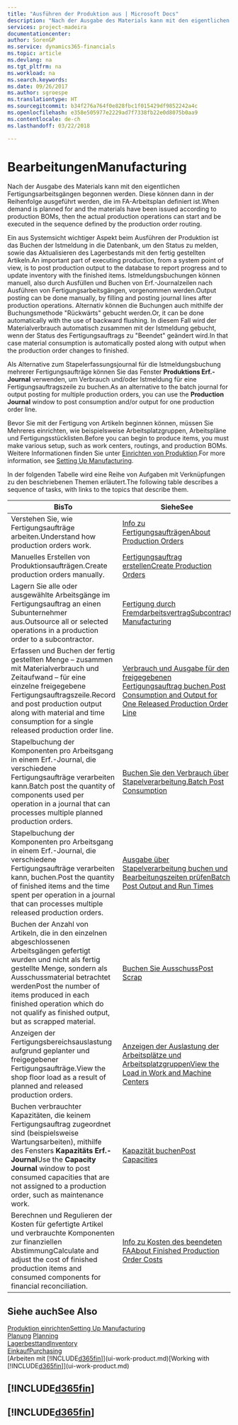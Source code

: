 ```yaml
---
title: "Ausführen der Produktion aus | Microsoft Docs"
description: "Nach der Ausgabe des Materials kann mit den eigentlichen Fertigungsarbeitsgängen begonnen werden. Diese können dann in der Reihenfolge ausgeführt werden, die im FA-Arbeitsplan definiert ist."
services: project-madeira
documentationcenter: 
author: SorenGP
ms.service: dynamics365-financials
ms.topic: article
ms.devlang: na
ms.tgt_pltfrm: na
ms.workload: na
ms.search.keywords: 
ms.date: 09/26/2017
ms.author: sgroespe
ms.translationtype: HT
ms.sourcegitcommit: b34f276a764f0e828fbc1f015429df9852242a4c
ms.openlocfilehash: e358e505977e2229ad7f7338fb22e0d8075b0aa9
ms.contentlocale: de-ch
ms.lasthandoff: 03/22/2018

---
```

# <a name="manufacturing"></a><span data-ttu-id="0c543-103">Bearbeitungen</span><span class="sxs-lookup"><span data-stu-id="0c543-103">Manufacturing</span></span>
<span data-ttu-id="0c543-104">Nach der Ausgabe des Materials kann mit den eigentlichen Fertigungsarbeitsgängen begonnen werden. Diese können dann in der Reihenfolge ausgeführt werden, die im FA-Arbeitsplan definiert ist.</span><span class="sxs-lookup"><span data-stu-id="0c543-104">When demand is planned for and the materials have been issued according to production BOMs, then the actual production operations can start and be executed in the sequence defined by the production order routing.</span></span>  

<span data-ttu-id="0c543-105">Ein aus Systemsicht wichtiger Aspekt beim Ausführen der Produktion ist das Buchen der Istmeldung in die Datenbank, um den Status zu melden, sowie das Aktualisieren des Lagerbestands mit den fertig gestellten Artikeln.</span><span class="sxs-lookup"><span data-stu-id="0c543-105">An important part of executing production, from a system point of view, is to post production output to the database to report progress and to update inventory with the finished items.</span></span> <span data-ttu-id="0c543-106">Istmeldungsbuchungen können manuell, also durch Ausfüllen und Buchen von Erf.-Journalzeilen nach Ausführen von Fertigungsarbeitsgängen, vorgenommen werden.</span><span class="sxs-lookup"><span data-stu-id="0c543-106">Output posting can be done manually, by filling and posting journal lines after production operations.</span></span> <span data-ttu-id="0c543-107">Alternativ können die Buchungen auch mithilfe der Buchungsmethode "Rückwärts" gebucht werden.</span><span class="sxs-lookup"><span data-stu-id="0c543-107">Or, it can be done automatically with the use of backward flushing.</span></span> <span data-ttu-id="0c543-108">In diesem Fall wird der Materialverbrauch automatisch zusammen mit der Istmeldung gebucht, wenn der Status des Fertigungsauftrags zu "Beendet" geändert wird.</span><span class="sxs-lookup"><span data-stu-id="0c543-108">In that case material consumption is automatically posted along with output when the production order changes to finished.</span></span>  

<span data-ttu-id="0c543-109">Als Alternative zum Stapelerfassungsjournal für die Istmeldungsbuchung mehrerer Fertigungsaufträge können Sie das Fenster **Produktions Erf.-Journal** verwenden, um Verbrauch und/oder Istmeldung für eine Fertigungsauftragszeile zu buchen.</span><span class="sxs-lookup"><span data-stu-id="0c543-109">As an alternative to the batch journal for output posting for multiple production orders, you can use the **Production Journal** window to post consumption and/or output for one production order line.</span></span>

<span data-ttu-id="0c543-110">Bevor Sie mit der Fertigung von Artikeln beginnen können, müssen Sie Mehreres einrichten, wie beispielsweise Arbeitsplatzgruppen, Arbeitspläne und Fertigungsstücklisten.</span><span class="sxs-lookup"><span data-stu-id="0c543-110">Before you can begin to produce items, you must make various setup, such as work centers, routings, and production BOMs.</span></span> <span data-ttu-id="0c543-111">Weitere Informationen finden Sie unter [Einrichten von Produktion](production-configure-production-processes.md).</span><span class="sxs-lookup"><span data-stu-id="0c543-111">For more information, see [Setting Up Manufacturing](production-configure-production-processes.md).</span></span>

<span data-ttu-id="0c543-112">In der folgenden Tabelle wird eine Reihe von Aufgaben mit Verknüpfungen zu den beschriebenen Themen erläutert.</span><span class="sxs-lookup"><span data-stu-id="0c543-112">The following table describes a sequence of tasks, with links to the topics that describe them.</span></span>   

|<span data-ttu-id="0c543-113">**Bis**</span><span class="sxs-lookup"><span data-stu-id="0c543-113">**To**</span></span>|<span data-ttu-id="0c543-114">**Siehe**</span><span class="sxs-lookup"><span data-stu-id="0c543-114">**See**</span></span>|  
|------------|-------------|  
|<span data-ttu-id="0c543-115">Verstehen Sie, wie Fertigungsaufträge arbeiten.</span><span class="sxs-lookup"><span data-stu-id="0c543-115">Understand how production orders work.</span></span>|[<span data-ttu-id="0c543-116">Info zu Fertigungsaufträgen</span><span class="sxs-lookup"><span data-stu-id="0c543-116">About Production Orders</span></span>](production-about-production-orders.md)|
|<span data-ttu-id="0c543-117">Manuelles Erstellen von Produktionsaufträgen.</span><span class="sxs-lookup"><span data-stu-id="0c543-117">Create production orders manually.</span></span>|[<span data-ttu-id="0c543-118">Fertigungsauftrag erstellen</span><span class="sxs-lookup"><span data-stu-id="0c543-118">Create Production Orders</span></span>](production-how-to-create-production-orders.md)|
|<span data-ttu-id="0c543-119">Lagern Sie alle oder ausgewählte Arbeitsgänge im Fertigungsauftrag an einen Subunternehmer aus.</span><span class="sxs-lookup"><span data-stu-id="0c543-119">Outsource all or selected operations in a production order to a subcontractor.</span></span>|[<span data-ttu-id="0c543-120">Fertigung durch Fremdarbeitsvertrag</span><span class="sxs-lookup"><span data-stu-id="0c543-120">Subcontract Manufacturing</span></span>](production-how-to-subcontract-manufacturing.md)|
|<span data-ttu-id="0c543-121">Erfassen und Buchen der fertig gestellten Menge – zusammen mit Materialverbrauch und Zeitaufwand – für eine einzelne freigegebene Fertigungsauftragszeile.</span><span class="sxs-lookup"><span data-stu-id="0c543-121">Record and post production output along with material and time consumption for a single released production order line.</span></span>|[<span data-ttu-id="0c543-122">Verbrauch und Ausgabe für den freigegebenen Fertigungsauftrag buchen.</span><span class="sxs-lookup"><span data-stu-id="0c543-122">Post Consumption and Output for One Released Production Order Line</span></span>](production-how-to-register-consumption-and-output.md)|  
|<span data-ttu-id="0c543-123">Stapelbuchung der Komponenten pro Arbeitsgang in einem Erf.-Journal, die verschiedene Fertigungsaufträge verarbeiten kann.</span><span class="sxs-lookup"><span data-stu-id="0c543-123">Batch post the quantity of components used per operation in a journal that can processes multiple planned production orders.</span></span>|[<span data-ttu-id="0c543-124">Buchen Sie den Verbrauch über Stapelverarbeitung.</span><span class="sxs-lookup"><span data-stu-id="0c543-124">Batch Post Consumption</span></span>](production-how-to-post-consumption.md)|
|<span data-ttu-id="0c543-125">Stapelbuchung der Komponenten pro Arbeitsgang in einem Erf.-Journal, die verschiedene Fertigungsaufträge verarbeiten kann, buchen.</span><span class="sxs-lookup"><span data-stu-id="0c543-125">Post the quantity of finished items and the time spent per operation in a journal that can processes multiple released production orders.</span></span>|[<span data-ttu-id="0c543-126">Ausgabe über Stapelverarbeitung buchen und Bearbeitungszeiten prüfen</span><span class="sxs-lookup"><span data-stu-id="0c543-126">Batch Post Output and Run Times</span></span>](production-how-to-post-output-quantity.md)|  
|<span data-ttu-id="0c543-127">Buchen der Anzahl von Artikeln, die in den einzelnen abgeschlossenen Arbeitsgängen gefertigt wurden und nicht als fertig gestellte Menge, sondern als Ausschussmaterial betrachtet werden</span><span class="sxs-lookup"><span data-stu-id="0c543-127">Post the number of items produced in each finished operation which do not qualify as finished output, but as scrapped material.</span></span>|[<span data-ttu-id="0c543-128">Buchen Sie Ausschuss</span><span class="sxs-lookup"><span data-stu-id="0c543-128">Post Scrap</span></span>](production-how-to-post-scrap.md)|
|<span data-ttu-id="0c543-129">Anzeigen der Fertigungsbereichsauslastung aufgrund geplanter und freigegebener Fertigungsaufträge.</span><span class="sxs-lookup"><span data-stu-id="0c543-129">View the shop floor load as a result of planned and released production orders.</span></span>|[<span data-ttu-id="0c543-130">Anzeigen der Auslastung der Arbeitsplätze und Arbeitsplatzgruppen</span><span class="sxs-lookup"><span data-stu-id="0c543-130">View the Load in Work and Machine Centers</span></span>](production-how-to-view-the-load-on-work-centers.md)|      
|<span data-ttu-id="0c543-131">Buchen verbrauchter Kapazitäten, die keinem Fertigungsauftrag zugeordnet sind (beispielsweise Wartungsarbeiten), mithilfe des Fensters **Kapazitäts Erf.-Journal**</span><span class="sxs-lookup"><span data-stu-id="0c543-131">Use the **Capacity Journal** window to post consumed capacities that are not assigned to a production order, such as maintenance work.</span></span>|[<span data-ttu-id="0c543-132">Kapazität buchen</span><span class="sxs-lookup"><span data-stu-id="0c543-132">Post Capacities</span></span>](production-how-to-post-capacities.md)|  
|<span data-ttu-id="0c543-133">Berechnen und Regulieren der Kosten für gefertigte Artikel und verbrauchte Komponenten zur finanziellen Abstimmung</span><span class="sxs-lookup"><span data-stu-id="0c543-133">Calculate and adjust the cost of finished production items and consumed components for financial reconciliation.</span></span>|[<span data-ttu-id="0c543-134">Info zu Kosten des beendeten FA</span><span class="sxs-lookup"><span data-stu-id="0c543-134">About Finished Production Order Costs</span></span>](finance-about-finished-production-order-costs.md)|  

## <a name="see-also"></a><span data-ttu-id="0c543-135">Siehe auch</span><span class="sxs-lookup"><span data-stu-id="0c543-135">See Also</span></span>  
[<span data-ttu-id="0c543-136">Produktion einrichten</span><span class="sxs-lookup"><span data-stu-id="0c543-136">Setting Up Manufacturing</span></span>](production-configure-production-processes.md)  
<span data-ttu-id="0c543-137">[Planung](production-planning.md)    </span><span class="sxs-lookup"><span data-stu-id="0c543-137">[Planning](production-planning.md)    </span></span>  
[<span data-ttu-id="0c543-138">Lagerbesttand</span><span class="sxs-lookup"><span data-stu-id="0c543-138">Inventory</span></span>](inventory-manage-inventory.md)  
[<span data-ttu-id="0c543-139">Einkauf</span><span class="sxs-lookup"><span data-stu-id="0c543-139">Purchasing</span></span>](purchasing-manage-purchasing.md)  
<span data-ttu-id="0c543-140">[Arbeiten mit [!INCLUDE[d365fin](includes/d365fin_md.md)]](ui-work-product.md)</span><span class="sxs-lookup"><span data-stu-id="0c543-140">[Working with [!INCLUDE[d365fin](includes/d365fin_md.md)]](ui-work-product.md)</span></span>

## [!INCLUDE[d365fin](includes/free_trial_md.md)]  
## [!INCLUDE[d365fin](includes/training_link_md.md)]

